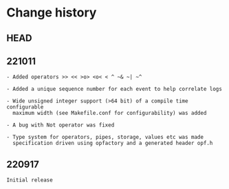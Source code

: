 # Change history

## HEAD

## 221011

    - Added operators >> << >o> <o< < ^ ~& ~| ~^

    - Added a unique sequence number for each event to help correlate logs

    - Wide unsigned integer support (>64 bit) of a compile time configurable
      maximum width (see Makefile.conf for configurability) was added

    - A bug with Not operator was fixed

    - Type system for operators, pipes, storage, values etc was made
      specification driven using opfactory and a generated header opf.h

## 220917

    Initial release
